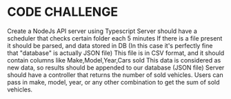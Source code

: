 # CODE CHALLENGE

 Create a NodeJs API server using Typescript
 Server should have a scheduler that checks certain folder each 5 minutes
 If there is a file present it should be parsed, and data stored in DB (In this case it's perfectly fine that "database" is actually JSON file)
 This file is in CSV format, and it should contain columns like Make,Model,Year,Cars sold
 This data is considered as new data, so results should be appended to our database (JSON file)
 Server should have a controller that returns the number of sold vehicles. Users can pass in make, model, year, or any other combination to get the sum of sold vehicles.